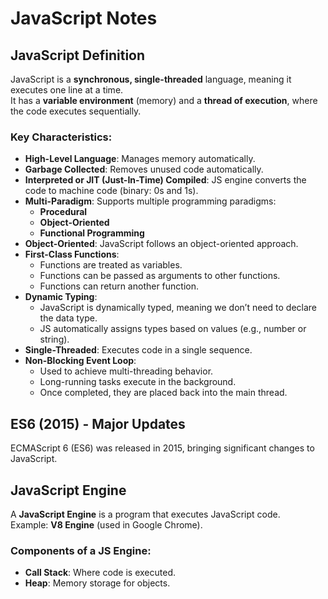 # JavaScript Notes

## JavaScript Definition
JavaScript is a **synchronous, single-threaded** language, meaning it executes one line at a time.  
It has a **variable environment** (memory) and a **thread of execution**, where the code executes sequentially.

### Key Characteristics:
- **High-Level Language**: Manages memory automatically.
- **Garbage Collected**: Removes unused code automatically.
- **Interpreted or JIT (Just-In-Time) Compiled**: JS engine converts the code to machine code (binary: 0s and 1s).
- **Multi-Paradigm**: Supports multiple programming paradigms:
  - **Procedural**
  - **Object-Oriented**
  - **Functional Programming**
- **Object-Oriented**: JavaScript follows an object-oriented approach.
- **First-Class Functions**:  
  - Functions are treated as variables.
  - Functions can be passed as arguments to other functions.
  - Functions can return another function.
- **Dynamic Typing**:  
  - JavaScript is dynamically typed, meaning we don’t need to declare the data type.
  - JS automatically assigns types based on values (e.g., number or string).
- **Single-Threaded**: Executes code in a single sequence.
- **Non-Blocking Event Loop**:  
  - Used to achieve multi-threading behavior.
  - Long-running tasks execute in the background.
  - Once completed, they are placed back into the main thread.

## ES6 (2015) - Major Updates
ECMAScript 6 (ES6) was released in 2015, bringing significant changes to JavaScript.

## JavaScript Engine
A **JavaScript Engine** is a program that executes JavaScript code.  
Example: **V8 Engine** (used in Google Chrome).  

### Components of a JS Engine:
- **Call Stack**: Where code is executed.
- **Heap**: Memory storage for objects.
